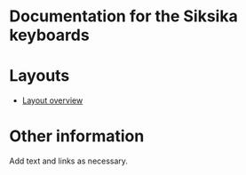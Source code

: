 # Documentation for the Siksika keyboards


# Layouts

-   [Layout overview](layout.html)

# Other information

Add text and links as necessary.
